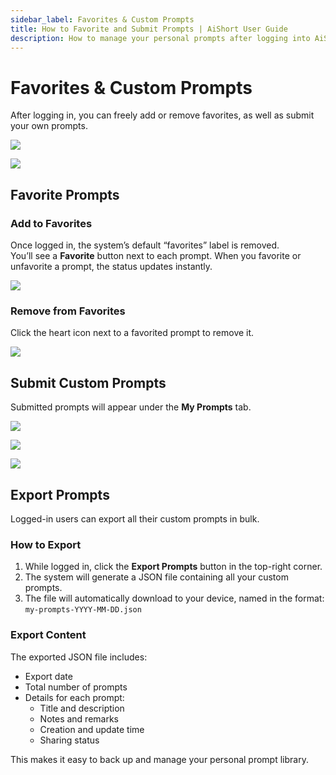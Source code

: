 ```yaml
---
sidebar_label: Favorites & Custom Prompts
title: How to Favorite and Submit Prompts | AiShort User Guide
description: How to manage your personal prompts after logging into AiShort? This guide shows you how to easily favorite, remove, and submit custom prompts to build your own efficient AI prompt library.
---
```


# Favorites & Custom Prompts

After logging in, you can freely add or remove favorites, as well as submit your own prompts.

![](https://img.newzone.top/2023-06-05-13-51-23.png?imageMogr2/format/webp/thumbnail/500x)

![](https://img.newzone.top/2023-06-05-13-53-20.png?imageMogr2/format/webp)

## Favorite Prompts

### Add to Favorites

Once logged in, the system’s default “favorites” label is removed.  
You’ll see a **Favorite** button next to each prompt. When you favorite or unfavorite a prompt, the status updates instantly.

![](https://img.newzone.top/2023-06-05-13-56-01.png?imageMogr2/format/webp/thumbnail/500x)

### Remove from Favorites

Click the heart icon next to a favorited prompt to remove it.

![](https://img.newzone.top/2023-06-05-13-57-27.png?imageMogr2/format/webp/thumbnail/500x)

## Submit Custom Prompts

Submitted prompts will appear under the **My Prompts** tab.

![](https://img.newzone.top/2023-06-05-13-58-16.png?imageMogr2/format/webp/thumbnail/500x)

![](https://img.newzone.top/2023-06-05-14-06-09.png?imageMogr2/format/webp)

![](https://img.newzone.top/2023-06-05-14-08-52.png?imageMogr2/format/webp/thumbnail/500x)

## Export Prompts

Logged-in users can export all their custom prompts in bulk.

### How to Export

1. While logged in, click the **Export Prompts** button in the top-right corner.
2. The system will generate a JSON file containing all your custom prompts.
3. The file will automatically download to your device, named in the format:  
   `my-prompts-YYYY-MM-DD.json`

### Export Content

The exported JSON file includes:

- Export date
- Total number of prompts
- Details for each prompt:
  - Title and description
  - Notes and remarks
  - Creation and update time
  - Sharing status

This makes it easy to back up and manage your personal prompt library.

